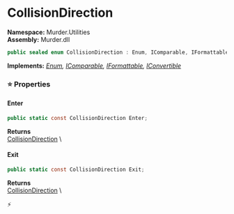 # CollisionDirection

**Namespace:** Murder.Utilities \
**Assembly:** Murder.dll

```csharp
public sealed enum CollisionDirection : Enum, IComparable, IFormattable, IConvertible
```

**Implements:** _[Enum](https://learn.microsoft.com/en-us/dotnet/api/System.Enum?view=net-7.0), [IComparable](https://learn.microsoft.com/en-us/dotnet/api/System.IComparable?view=net-7.0), [IFormattable](https://learn.microsoft.com/en-us/dotnet/api/System.IFormattable?view=net-7.0), [IConvertible](https://learn.microsoft.com/en-us/dotnet/api/System.IConvertible?view=net-7.0)_

### ⭐ Properties
#### Enter
```csharp
public static const CollisionDirection Enter;
```

**Returns** \
[CollisionDirection](../../Murder/Utilities/CollisionDirection.html) \
#### Exit
```csharp
public static const CollisionDirection Exit;
```

**Returns** \
[CollisionDirection](../../Murder/Utilities/CollisionDirection.html) \


⚡
